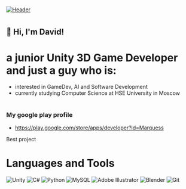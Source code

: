 #

[![Header](https://github.com/yeview/yeview/blob/main/assets/IMG_3174.PNG)]()

#

## 👋 Hi, I'm David!
# a junior Unity 3D Game Developer and just a guy who is:
- interested in GameDev, AI and Software Development
- currently studying Computer Science at HSE University in Moscow
#
### My google play profile 
- https://play.google.com/store/apps/developer?id=Marquess

Best project

# Languages and Tools
![Unity](https://img.shields.io/badge/-Unity3D-090909?style=for-the-badge&logo=unity)
![C#](https://img.shields.io/badge/-C%23-%234B275F.svg?style=for-the-badge&logo=C-sharp)
![Python](https://img.shields.io/badge/python-%2314354C.svg?style=for-the-badge&logo=python&logoColor=white)
![MySQL](https://img.shields.io/badge/mysql-%2300599C.svg?style=for-the-badge&logo=mysql&logoColor=white)
![Adobe Illustrator](https://img.shields.io/badge/adobeillustrator-%23FF9A00.svg?style=for-the-badge&logo=adobeillustrator&logoColor=white)
![Blender](https://img.shields.io/badge/blender-%23F5792A.svg?style=for-the-badge&logo=blender&logoColor=white)
![Git](https://img.shields.io/badge/git-%23F05033.svg?style=for-the-badge&logo=git&logoColor=white)


<!---
yeview/yeview is a ✨ special ✨ repository because its `README.md` (this file) appears on your GitHub profile.
You can click the Preview link to take a look at your changes.
--->
